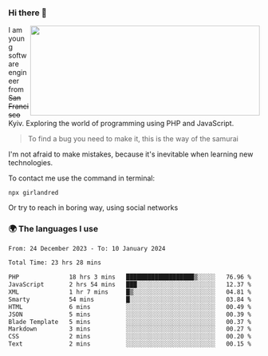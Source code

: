 ### Hi there 👋  

<img align='right' src="https://github-readme-stats.vercel.app/api?username=girlandred&count_private=true&show_icons=true&include_all_commits=true&hide_rank=true&hide_title=true&theme=buefy&card_width=300" width=460 height=180>


I am young software engineer from ~~San Francisco~~ Kyiv. Exploring the world of programming using PHP and JavaScript.


> To find a bug you need to make it, this is the way of the samurai



I'm not afraid to make mistakes, because it's inevitable when learning new technologies.

To contact me use the command in terminal:

```
npx girlandred
```

Or try to reach in boring way, using social networks


### 🌍 The languages I use

<!--START_SECTION:waka-->

```txt
From: 24 December 2023 - To: 10 January 2024

Total Time: 23 hrs 28 mins

PHP              18 hrs 3 mins   ███████████████████▒░░░░░   76.96 %
JavaScript       2 hrs 54 mins   ███░░░░░░░░░░░░░░░░░░░░░░   12.37 %
XML              1 hr 7 mins     █▒░░░░░░░░░░░░░░░░░░░░░░░   04.81 %
Smarty           54 mins         █░░░░░░░░░░░░░░░░░░░░░░░░   03.84 %
HTML             6 mins          ░░░░░░░░░░░░░░░░░░░░░░░░░   00.49 %
JSON             5 mins          ░░░░░░░░░░░░░░░░░░░░░░░░░   00.39 %
Blade Template   5 mins          ░░░░░░░░░░░░░░░░░░░░░░░░░   00.37 %
Markdown         3 mins          ░░░░░░░░░░░░░░░░░░░░░░░░░   00.27 %
CSS              2 mins          ░░░░░░░░░░░░░░░░░░░░░░░░░   00.20 %
Text             2 mins          ░░░░░░░░░░░░░░░░░░░░░░░░░   00.15 %
```

<!--END_SECTION:waka-->
